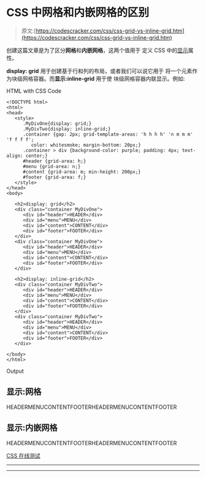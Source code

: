 # CSS 中网格和内嵌网格的区别

> 原文:[https://codescracker.com/css/css-grid-vs-inline-grid.htm](https://codescracker.com/css/css-grid-vs-inline-grid.htm)

创建这篇文章是为了区分**网格**和**内嵌网格**，这两个值用于 定义 CSS 中的[显示](/css/css-display.htm)属性。

**display: grid** 用于创建基于行和列的布局，或者我们可以说它用于 将一个元素作为块级网格容器。而**显示:inline-grid** 用于使 块级网格容器内联显示。例如:

HTML with CSS Code

```
<!DOCTYPE html>
<html>
<head>
   <style>
      .MyDivOne{display: grid;}
      .MyDivTwo{display: inline-grid;}
      .container {gap: 2px; grid-template-areas: 'h h h h' 'n m m m' 'f f f f';
         color: whitesmoke; margin-bottom: 20px;}
      .container > div {background-color: purple; padding: 4px; text-align: center;}
      #header {grid-area: h;}
      #menu {grid-area: n;}
      #content {grid-area: m; min-height: 200px;}
      #footer {grid-area: f;}
   </style>
</head>
<body>

   <h2>display: grid</h2>
   <div class="container MyDivOne">
      <div id="header">HEADER</div>
      <div id="menu">MENU</div>
      <div id="content">CONTENT</div>
      <div id="footer">FOOTER</div>
   </div>
   <div class="container MyDivOne">
      <div id="header">HEADER</div>
      <div id="menu">MENU</div>
      <div id="content">CONTENT</div>
      <div id="footer">FOOTER</div>
   </div>

   <h2>display: inline-grid</h2>
   <div class="container MyDivTwo">
      <div id="header">HEADER</div>
      <div id="menu">MENU</div>
      <div id="content">CONTENT</div>
      <div id="footer">FOOTER</div>
   </div>
   <div class="container MyDivTwo">
      <div id="header">HEADER</div>
      <div id="menu">MENU</div>
      <div id="content">CONTENT</div>
      <div id="footer">FOOTER</div>
   </div>

</body>
</html>
```

Output

## 显示:网格

HEADERMENUCONTENTFOOTERHEADERMENUCONTENTFOOTER

## 显示:内嵌网格

HEADERMENUCONTENTFOOTERHEADERMENUCONTENTFOOTER

[CSS 在线测试](/exam/showtest.php?subid=5)

* * *

* * *